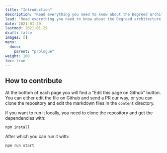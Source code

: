 ```yaml
---
title: "Introduction"
description: "Read everything you need to know about the Degreed architecture in these docs."
lead: "Read everything you need to know about the Degreed architecture in these docs."
date: 2021-01-29
lastmod: 2021-01-29
draft: false
images: []
menu:
  docs:
    parent: "prologue"
weight: 100
toc: true
---
```


## How to contribute

At the bottom of each page you will find a "Edit this page on Github" button. You can either edit the file on Github and send a PR our way, or you can clone the repository and edit the markdown files in the `content` directory.

If you want to run it locally, you need to clone the repository and get the dependencies with:

    npm install
    
After which you can run it with:

    npm run start
    
